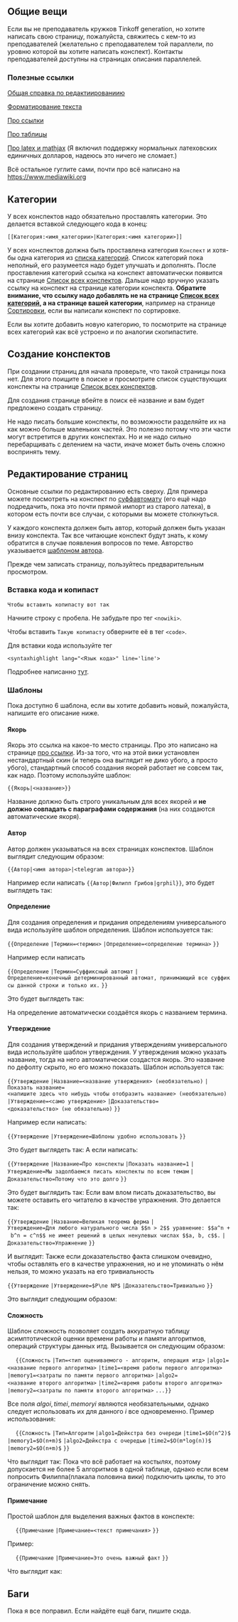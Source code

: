 ## Общие вещи

Если вы не преподаватель кружков Tinkoff generation, но хотите написать
свою страницу, пожалуйста, свяжитесь с кем-то из преподавателей
(желательно с преподавателем той параллели, по уровню которой вы
хотите написать конспект). Контакты преподавателей доступны на
страницах описания параллелей.

### Полезные ссылки

[Общая справка по
редактиированиию](https://www.mediawiki.org/wiki/Help:Editing_pages/ru)

[Форматирование
текста](https://www.mediawiki.org/wiki/Help:Formatting/ru)

[Про ссылки](https://www.mediawiki.org/wiki/Help:Links/ru)

[Про таблицы](https://www.mediawiki.org/wiki/Help:Tables/ru)

[Про latex и mathjax](https://www.mediawiki.org/wiki/Extension:MathJax)
(Я включил поддержку нормальных латеховских единичных долларов, надеюсь
это ничего не сломает.)

Всё остальное гуглите сами, почти про всё написано на
<https://www.mediawiki.org>

## Категории

У всех конспектов надо обязательно проставлять категории. Это делается
вставкой следующего кода в конец:

`[[Категория:<имя_категории>|Категория:<имя категории>]]`

У всех конспектов должна быть проставлена категория `Конспект` и хотя-бы
одна категория из [списка категорий](Список_всех_категорий "wikilink").
Список категорий пока неполный, его разумеется надо будет улучшать и
дополнять. После проставления категорий ссылка на конспект
автоматически появится на странице [Список всех
конспектов](Список_всех_конспектов "wikilink"). Дальше надо
вручную указать ссылку на конспект на странице категории конспекта.
**Обратите внимание, что ссылку надо добавлять не на странице [Список
всех категорий](Список_всех_категорий "wikilink"), а на странице вашей
категории**, например на странице [Сортировки](Сортировки "wikilink"),
если вы написали конспект по сортировке.

Если вы хотите добавить новую категорию, то посмотрите на странице всех
категорий как всё устроено и по аналогии скопипастите.

## Создание конспектов

При создании страниц для начала проверьте, что такой страницы пока нет.
Для этого поищите в поиске и просмотрите список существующих конспекты
на странице [Список всех
конспектов](Список_всех_конспектов "wikilink").

Для создания странице вбейте в поиск её название и вам будет предложено
создать страницу.

Не надо писать большие конспекты, по возможности разделяйте их на как
можно больше маленьких частей. Это полезно потому что эти части могут
встретится в других конспектах. Но и не надо сильно перебарщивать с
делением на части, иначе может быть очень сложно воспринять тему.

## Редактирование страниц

Основные ссылки по редактированию есть сверху. Для примера можете
посмотреть на конспект по
[суффавтомату](Суффиксный_автомат "wikilink")
(его ещё надо подредачить, пока это почти прямой импорт из старого
латеха), в котором есть почти все случаи, с которыми вы можете
столкнуться.

У каждого конспекта должен быть автор, который должен быть указан внизу
конспекта. Так все читающие конспект будут знать, к кому обратится в
случае появления вопросов по теме. Авторство указывается [шаблоном
автора](#Автор "wikilink").

Прежде чем записать страницу, пользуйтесь предварительным просмотром.

### Вставка кода и копипаст

`Чтобы вставить копипасту вот так`

Начните строку с пробела. Не забудьте про тег `<nowiki>`.

Чтобы вставить `Такую копипасту` обверните её в тег `<code>`.

Для вставки кода используйте тег

`<syntaxhighlight lang="<Язык кода>" line='line'>`

Подробнее написанно
[тут](https://www.mediawiki.org/wiki/Extension:SyntaxHighlight).

### Шаблоны

Пока доступно 6 шаблона, если вы хотите добавить новый, пожалуйста,
напишите его описание ниже.

#### Якорь

Якорь это ссылка на какое-то место страницы. Про это написано на
странице [про
ссылки](https://www.mediawiki.org/wiki/Help:Links/ru). Из-за того,
что на этой вики установлен нестандартный скин (и теперь она выглядит не
дико убого, а просто убого), стандартный способ создания якорей работает
не совсем так, как надо. Поэтому используйте шаблон:

`{{Якорь|<название>}}`

Название должно быть строго уникальным для всех якорей и **не должно
совпадать с параграфами содержания** (на них создаются
автоматические якоря).

#### Автор

Автор должен указываться на всех страницах конспектов. Шаблон выглядит
следующим образом:

`{{Автор|<имя автора>|<telegram автора>}}`

Например если написать `{{Автор|Филипп Грибов|grphil}}`, это будет
выглядеть так:

#### Определение

Для создания определения и придания определениям универсального вида
используйте шаблон определения. Шаблон используется так:

`{{Определение`
`|Термин=<термин>`
`|Определение=<определение термина>`
`}}`

Например если написать

`{{Определение`
`|Термин=Суффиксный автомат`
`|Определение=конечный детерминированный автомат, принимающий все суффиксы данной строки и только их.`
`}}`

Это будет выглядеть так:

На определение автоматически создаётся якорь с названием термина.

#### Утверждение

Для создания утверждений и придания утверждениям универсального вида
используйте шаблон утверждения. У утверждения можно указать
название, тогда на него автоматически создастся якорь. Это
название по дефолту скрыто, но его можно показать. Шаблон
используется так:

`{{Утверждение`
`|Название=<название утверждения> (необязательно)`
`|Показать название=<напишите здесь что нибудь чтобы отобразить название> (необязательно)`
`|Утверждение=<само утверждение>`
`|Доказательство=<доказательство> (не обязательно)`
`}}`

Например если написать:

`{{Утверждение`
`|Утверждение=Шаблоны удобно использовать`
`}}`

Это будет выглядеть так:  А если написать:

`{{Утверждение`
`|Название=Про конспекты`
`|Показать название=1`
`|Утверждение=Мы задолбаемся писать конспекты по всем темам`
`|Доказательство=Потому что это долго`
`}}`

Это будет выглядить так:  Если вам влом писать доказательство, вы можете
оставить его читателю в качестве упражнения. Это делается так:

`{{Утверждение`
`|Название=Великая теорема ферма`
`|Утверждение=Для любого натурального числа $$n > 2$$ уравнение: $$a^n + b^n = c^n$$ не имеет решений в целых ненулевых числах $$a, b, c$$.`
`|Доказательство=Упражнение`
`}}`

И выглядит:  Также если доказательство факта слишком очевидно, чтобы
оставлять его в качестве упражнения, но и не упоминать о нём нельзя,
то можно указать на его тривиальность

`{{Утверждение`
`|Утверждение=$P\ne NP$`
`|Доказательство=Тривиально`
`}}`

Это выглядит следующим образом:

#### Сложность

Шаблон сложность позволяет создать аккуратную таблицу асимптотической
оценки времени работы и памяти алгоритмов, операций структуры данных
итд. Вызывается он следующим образом:

`  `
`{{Сложность`
`|Тип=<тип оцениваемого - алгоритм, операция итд>`
`|algo1=<название первого алгоритма>`
`|time1=<время работы первого алгоритма>`
`|memory1=<затраты по памяти первого алгоритма>`
`|algo2=<название второго алгоритма>`
`|time2=<время работы второго алгоритма>`
`|memory2=<затраты по памяти второго алгоритма>`
`...}}`

Все поля $algoi, timei, memoryi$ являются необязательными, однако
следует использовать их для данного $i$ все одновременно. Пример
использования:

`  `
`{{Сложность`
`|Тип=Алгоритм`
`|algo1=Дейкстра без очереди`
`|time1=$O(n^2)$`
`|memory1=$O(n+m)$`
`|algo2=Дейкстра с очередью`
`|time2=$O(m*log(n))$`
`|memory2=$O(n+m)$`
`}}`

Что выглядит так:
Пока что всё работает на костылях, поэтому допускается не более 5
алгоритмов в одной таблице, однако если всем попросить
Филиппа(плакала половина вики) подключить циклы, то это
ограничение можно снять.

#### Примечание

Простой шаблон для выделения важных фактов в конспекте:

`  `
`{{Примечание`
`|Примечание=<текст примечания>`
`}}`

Пример:

`  `
`{{Примечание`
`|Примечание=Это очень важный факт`
`}}`

Что выглядит как:

## Баги

Пока я все поправил. Если найдёте ещё баги, пишите сюда.